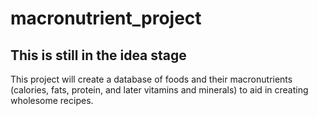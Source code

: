 # macronutrient_project
## This is still in the idea stage

This project will create a database of foods and their macronutrients (calories, fats, protein, and later vitamins and minerals) to aid in creating wholesome recipes.
